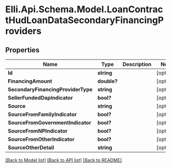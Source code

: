 # Elli.Api.Schema.Model.LoanContractHudLoanDataSecondaryFinancingProviders
## Properties

Name | Type | Description | Notes
------------ | ------------- | ------------- | -------------
**Id** | **string** |  | [optional] 
**FinancingAmount** | **double?** |  | [optional] 
**SecondaryFinancingProviderType** | **string** |  | [optional] 
**SellerFundedDapIndicator** | **bool?** |  | [optional] 
**Source** | **string** |  | [optional] 
**SourceFromFamilyIndicator** | **bool?** |  | [optional] 
**SourceFromGovernmentIndicator** | **bool?** |  | [optional] 
**SourceFromNPIndicator** | **bool?** |  | [optional] 
**SourceFromOtherIndicator** | **bool?** |  | [optional] 
**SourceOtherDetail** | **string** |  | [optional] 

[[Back to Model list]](../README.md#documentation-for-models) [[Back to API list]](../README.md#documentation-for-api-endpoints) [[Back to README]](../README.md)

